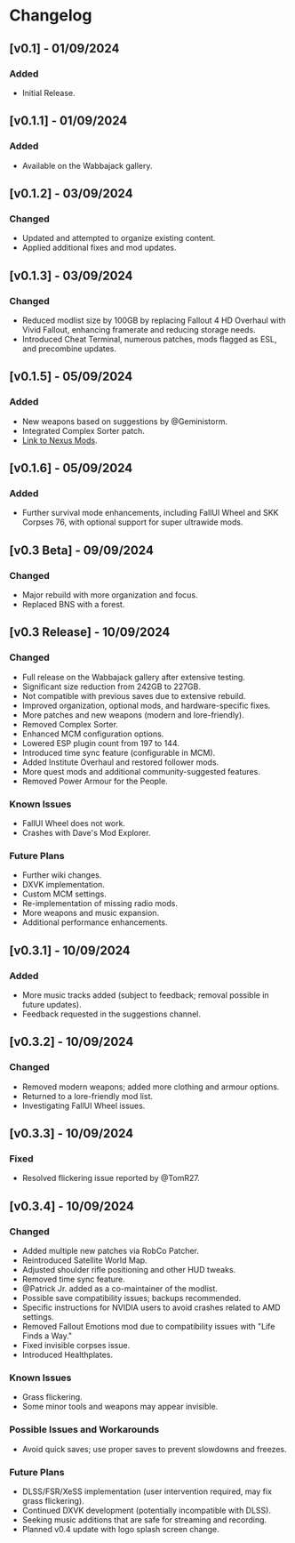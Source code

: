 # Changelog

## [v0.1] - 01/09/2024
### Added
- Initial Release.

## [v0.1.1] - 01/09/2024
### Added
- Available on the Wabbajack gallery.

## [v0.1.2] - 03/09/2024
### Changed
- Updated and attempted to organize existing content.
- Applied additional fixes and mod updates.

## [v0.1.3] - 03/09/2024
### Changed
- Reduced modlist size by 100GB by replacing Fallout 4 HD Overhaul with Vivid Fallout, enhancing framerate and reducing storage needs.
- Introduced Cheat Terminal, numerous patches, mods flagged as ESL, and precombine updates.

## [v0.1.5] - 05/09/2024
### Added
- New weapons based on suggestions by @Geministorm.
- Integrated Complex Sorter patch.
- [Link to Nexus Mods](https://www.nexusmods.com/fallout4/mods/73474?tab=files).

## [v0.1.6] - 05/09/2024
### Added
- Further survival mode enhancements, including FallUI Wheel and SKK Corpses 76, with optional support for super ultrawide mods.

## [v0.3 Beta] - 09/09/2024
### Changed
- Major rebuild with more organization and focus.
- Replaced BNS with a forest.

## [v0.3 Release] - 10/09/2024
### Changed
- Full release on the Wabbajack gallery after extensive testing.
- Significant size reduction from 242GB to 227GB.
- Not compatible with previous saves due to extensive rebuild.
- Improved organization, optional mods, and hardware-specific fixes.
- More patches and new weapons (modern and lore-friendly).
- Removed Complex Sorter.
- Enhanced MCM configuration options.
- Lowered ESP plugin count from 197 to 144.
- Introduced time sync feature (configurable in MCM).
- Added Institute Overhaul and restored follower mods.
- More quest mods and additional community-suggested features.
- Removed Power Armour for the People.

### Known Issues
- FallUI Wheel does not work.
- Crashes with Dave's Mod Explorer.

### Future Plans
- Further wiki changes.
- DXVK implementation.
- Custom MCM settings.
- Re-implementation of missing radio mods.
- More weapons and music expansion.
- Additional performance enhancements.

## [v0.3.1] - 10/09/2024
### Added
- More music tracks added (subject to feedback; removal possible in future updates).
- Feedback requested in the suggestions channel.

## [v0.3.2] - 10/09/2024
### Changed
- Removed modern weapons; added more clothing and armour options.
- Returned to a lore-friendly mod list.
- Investigating FallUI Wheel issues.

## [v0.3.3] - 10/09/2024
### Fixed
- Resolved flickering issue reported by @TomR27.

## [v0.3.4] - 10/09/2024
### Changed
- Added multiple new patches via RobCo Patcher.
- Reintroduced Satellite World Map.
- Adjusted shoulder rifle positioning and other HUD tweaks.
- Removed time sync feature.
- @Patrick Jr. added as a co-maintainer of the modlist.
- Possible save compatibility issues; backups recommended.
- Specific instructions for NVIDIA users to avoid crashes related to AMD settings.
- Removed Fallout Emotions mod due to compatibility issues with "Life Finds a Way."
- Fixed invisible corpses issue.
- Introduced Healthplates.

### Known Issues
- Grass flickering.
- Some minor tools and weapons may appear invisible.

### Possible Issues and Workarounds
- Avoid quick saves; use proper saves to prevent slowdowns and freezes.

### Future Plans
- DLSS/FSR/XeSS implementation (user intervention required, may fix grass flickering).
- Continued DXVK development (potentially incompatible with DLSS).
- Seeking music additions that are safe for streaming and recording.
- Planned v0.4 update with logo splash screen change.
